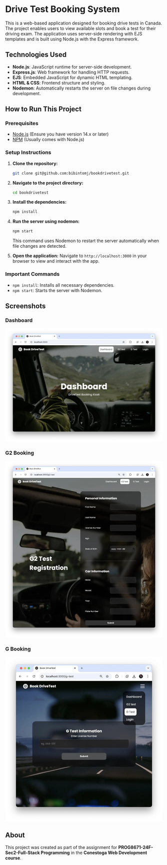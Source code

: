 
# Drive Test Booking System

This is a web-based application designed for booking drive tests in Canada. The project enables users to view available slots and book a test for their driving exam. The application uses server-side rendering with EJS templates and is built using Node.js with the Express framework.

## Technologies Used

- **Node.js**: JavaScript runtime for server-side development.
- **Express.js**: Web framework for handling HTTP requests.
- **EJS**: Embedded JavaScript for dynamic HTML templating.
- **HTML & CSS**: Frontend structure and styling.
- **Nodemon**: Automatically restarts the server on file changes during development.

## How to Run This Project

### Prerequisites
- [Node.js](https://nodejs.org/en/) (Ensure you have version 14.x or later)
- [NPM](https://www.npmjs.com/get-npm) (Usually comes with Node.js)

### Setup Instructions

1. **Clone the repository:**
   ```bash
   git clone git@github.com:bibintomj/bookdrivetest.git
   ```
   
2. **Navigate to the project directory:**
   ```bash
   cd bookdrivetest
   ```

3. **Install the dependencies:**
   ```bash
   npm install
   ```

4. **Run the server using nodemon:**
   ```bash
   npm start
   ```

   This command uses Nodemon to restart the server automatically when file changes are detected.

5. **Open the application:**
   Navigate to `http://localhost:3000` in your browser to view and interact with the app.

### Important Commands

- `npm install`: Installs all necessary dependencies.
- `npm start`: Starts the server with Nodemon.

## Screenshots

### Dashboard
![Dashboard](repo_assets/dashboard.webp)

### G2 Booking
![G2 Page](repo_assets/g2.webp)

### G Booking
![G Page](repo_assets/g.webp)


## About

This project was created as part of the assignment for **PROG8671-24F-Sec2-Full-Stack Programming** in the **Conestoga Web Development course**.
